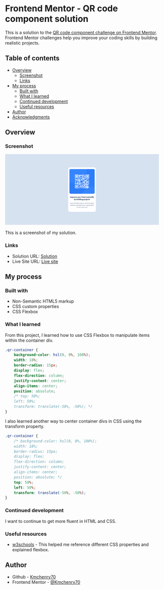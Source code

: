 # Frontend Mentor - QR code component solution

This is a solution to the [QR code component challenge on Frontend Mentor](https://www.frontendmentor.io/challenges/qr-code-component-iux_sIO_H). Frontend Mentor challenges help you improve your coding skills by building realistic projects. 


## Table of contents

- [Overview](#overview)
  - [Screenshot](#screenshot)
  - [Links](#links)
- [My process](#my-process)
  - [Built with](#built-with)
  - [What I learned](#what-i-learned)
  - [Continued development](#continued-development)
  - [Useful resources](#useful-resources)
- [Author](#author)
- [Acknowledgments](#acknowledgments)


## Overview


### Screenshot

![](images/SolutionScreenShot.png)

This is a screenshot of my solution.


### Links

- Solution URL: [Solution](https://github.com/Kmchenry70/qr-code-component-main)
- Live Site URL: [Live site](https://your-live-site-url.com)


## My process


### Built with

- Non-Semantic HTML5 markup
- CSS custom properties
- CSS Flexbox


### What I learned

From this project, I learned how to use CSS Flexbox to manipulate items within the container div.

```css
.qr-container {
    background-color: hsl(0, 0%, 100%);
    width: 18%;
    border-radius: 15px;
    display: flex;
    flex-direction: column;
    justify-content: center;
    align-items: center;
    position: absolute;
    /* top: 50%;
    left: 50%;
    transform: translate(-50%, -50%); */
}
```
I also learned another way to center container divs in CSS using the transform property.

```css
.qr-container {
    /* background-color: hsl(0, 0%, 100%);
    width: 18%;
    border-radius: 15px;
    display: flex;
    flex-direction: column;
    justify-content: center;
    align-items: center;
    position: absolute; */
    top: 50%;
    left: 50%;
    transform: translate(-50%, -50%);
}
```


### Continued development

I want to continue to get more fluent in HTML and CSS.


### Useful resources

- [w3schools](https://www.w3schools.com/) - This helped me reference different CSS properties and explained flexbox.

## Author

- Github - [Kmchenry70](https://github.com/Kmchenry70)
- Frontend Mentor - [@Kmchenry70](https://www.frontendmentor.io/profile/Kmchenry70)


